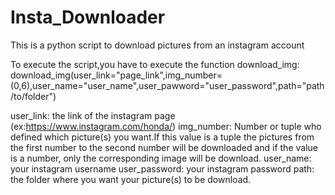 # Insta_Downloader
This is a python script to download pictures from an instagram account

To execute the script,you have to execute the function download_img:
download_img(user_link="page_link",img_number=(0,6),user_name="user_name",user_pawword="user_password",path="path/to/folder")

user_link: the link of the instagram page (ex:https://www.instagram.com/honda/)
img_number: Number or tuple who defined which picture(s) you want.If this value is a tuple the pictures from the first number to the second number will be downloaded and if the value is a number, only the corresponding image will be download.
user_name: your instagram username
user_password: your instagram password
path: the folder where you want your picture(s) to be download.


